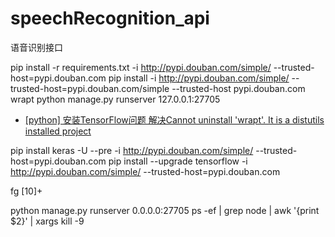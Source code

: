 # speechRecognition_api
语音识别接口


pip install -r requirements.txt -i http://pypi.douban.com/simple/ --trusted-host=pypi.douban.com
pip install -i http://pypi.douban.com/simple/ --trusted-host=pypi.douban.com/simple --trusted-host pypi.douban.com wrapt
python manage.py runserver 127.0.0.1:27705

+ [[python] 安装TensorFlow问题 解决Cannot uninstall 'wrapt'. It is a distutils installed project](https://www.cnblogs.com/conver/p/11141176.html)

pip install keras -U --pre -i http://pypi.douban.com/simple/ --trusted-host=pypi.douban.com
pip install --upgrade tensorflow -i http://pypi.douban.com/simple/ --trusted-host=pypi.douban.com

fg [10]+ 


python manage.py runserver 0.0.0.0:27705
ps -ef | grep node | awk '{print $2}' | xargs kill -9
